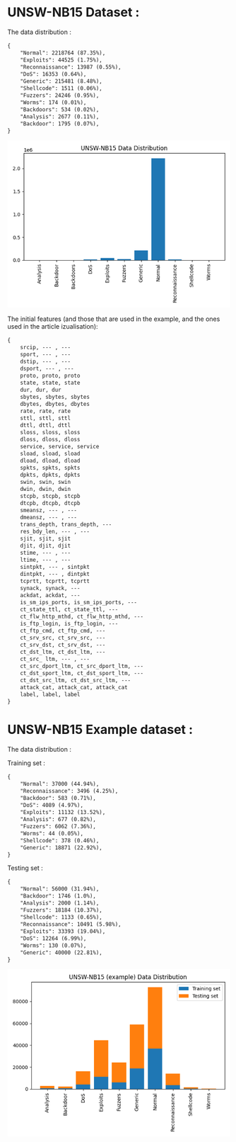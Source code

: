 # UNSW-NB15 Dataset :

The data distribution :

    {
        "Normal": 2218764 (87.35%),
        "Exploits": 44525 (1.75%),
        "Reconnaissance": 13987 (0.55%),
        "DoS": 16353 (0.64%),
        "Generic": 215481 (8.48%),
        "Shellcode": 1511 (0.06%),
        "Fuzzers": 24246 (0.95%),
        "Worms": 174 (0.01%),
        "Backdoors": 534 (0.02%),
        "Analysis": 2677 (0.11%),
        "Backdoor": 1795 (0.07%),
    }

![UNSW-NB15](./img/UNSW-NB15_Data_Distribution.png)

The initial features (and those that are used in the example, and the ones used in the article izualisation):

    {
        srcip, --- , ---
        sport, --- , ---
        dstip, --- , ---
        dsport, --- , ---
        proto, proto, proto
        state, state, state
        dur, dur, dur
        sbytes, sbytes, sbytes
        dbytes, dbytes, dbytes
        rate, rate, rate
        sttl, sttl, sttl
        dttl, dttl, dttl
        sloss, sloss, sloss
        dloss, dloss, dloss
        service, service, service
        sload, sload, sload
        dload, dload, dload
        spkts, spkts, spkts
        dpkts, dpkts, dpkts
        swin, swin, swin
        dwin, dwin, dwin
        stcpb, stcpb, stcpb
        dtcpb, dtcpb, dtcpb
        smeansz, --- , ---
        dmeansz, --- , ---
        trans_depth, trans_depth, ---
        res_bdy_len, --- , ---
        sjit, sjit, sjit
        djit, djit, djit
        stime, --- , ---
        ltime, --- , ---
        sintpkt, --- , sintpkt
        dintpkt, --- , dintpkt
        tcprtt, tcprtt, tcprtt
        synack, synack, ---
        ackdat, ackdat, ---
        is_sm_ips_ports, is_sm_ips_ports, ---
        ct_state_ttl, ct_state_ttl, ---
        ct_flw_http_mthd, ct_flw_http_mthd, ---
        is_ftp_login, is_ftp_login, ---
        ct_ftp_cmd, ct_ftp_cmd, ---
        ct_srv_src, ct_srv_src, ---
        ct_srv_dst, ct_srv_dst, ---
        ct_dst_ltm, ct_dst_ltm, ---
        ct_src_ ltm, --- , ---
        ct_src_dport_ltm, ct_src_dport_ltm, ---
        ct_dst_sport_ltm, ct_dst_sport_ltm, ---
        ct_dst_src_ltm, ct_dst_src_ltm, ---
        attack_cat, attack_cat, attack_cat
        label, label, label
    }

# UNSW-NB15 Example dataset :

The data distribution :

Training set :

    {
        "Normal": 37000 (44.94%),
        "Reconnaissance": 3496 (4.25%),
        "Backdoor": 583 (0.71%),
        "DoS": 4089 (4.97%),
        "Exploits": 11132 (13.52%),
        "Analysis": 677 (0.82%),
        "Fuzzers": 6062 (7.36%),
        "Worms": 44 (0.05%),
        "Shellcode": 378 (0.46%),
        "Generic": 18871 (22.92%),
    }

Testing set :

    {
        "Normal": 56000 (31.94%),
        "Backdoor": 1746 (1.0%),
        "Analysis": 2000 (1.14%),
        "Fuzzers": 18184 (10.37%),
        "Shellcode": 1133 (0.65%),
        "Reconnaissance": 10491 (5.98%),
        "Exploits": 33393 (19.04%),
        "DoS": 12264 (6.99%),
        "Worms": 130 (0.07%),
        "Generic": 40000 (22.81%),
    }

![UNSW-NB15](<./img/UNSW-NB15_(Example)_Data_Distribution.png>)
